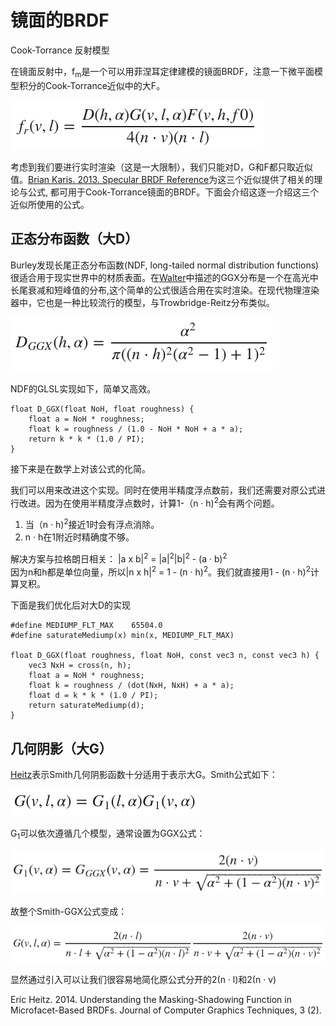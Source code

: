 # 镜面的BRDF
Cook-Torrance 反射模型

在镜面反射中，f<sub>m</sub>是一个可以用菲涅耳定律建模的镜面BRDF，注意一下微平面模型积分的Cook-Torrance近似中的大F。

![CookTorrance](../../assets/material/4.4/CookTorrance.png) 

考虑到我们要进行实时渲染（这是一大限制），我们只能对D，G和F都只取近似值。[Brian Karis. 2013. Specular BRDF Reference](http://graphicrants.blogspot.com/2013/08/specular-brdf-reference.html)为这三个近似提供了相关的理论与公式, 都可用于Cook-Torrance镜面的BRDF。下面会介绍这逐一介绍这三个近似所使用的公式。

## 正态分布函数（大D）
Burley发现长尾正态分布函数(NDF, long-tailed normal distribution functions)很适合用于现实世界中的材质表面。在[Walter](https://knarkowicz.wordpress.com/2014/12/27/analytical-dfg-term-for-ibl/)中描述的GGX分布是一个在高光中长尾衰减和短峰值的分布,这个简单的公式很适合用在实时渲染。在现代物理渲染器中，它也是一种比较流行的模型，与Trowbridge-Reitz分布类似。

![GGX](../../assets/material/4.4/GGX.png)   

NDF的GLSL实现如下，简单又高效。
```
float D_GGX(float NoH, float roughness) {
    float a = NoH * roughness;
    float k = roughness / (1.0 - NoH * NoH + a * a);
    return k * k * (1.0 / PI);
}
```
接下来是在数学上对该公式的化简。

我们可以用来改进这个实现。同时在使用半精度浮点数前，我们还需要对原公式进行改进。因为在使用半精度浮点数时，计算1-（n · h)<sup>2</sup>会有两个问题。
1. 当（n · h)<sup>2</sup>接近1时会有浮点消除。
2. n · h在1附近时精确度不够。   

解决方案与拉格朗日相关：
|a x b|<sup>2</sup> = |a|<sup>2</sup>|b|<sup>2</sup> - (a · b)<sup>2</sup>  
因为n和h都是单位向量，所以|n x h|<sup>2</sup> = 1 - (n · h)<sup>2</sup>。我们就直接用1 - (n · h)<sup>2</sup>计算叉积。

下面是我们优化后对大D的实现
```
#define MEDIUMP_FLT_MAX    65504.0
#define saturateMediump(x) min(x, MEDIUMP_FLT_MAX)

float D_GGX(float roughness, float NoH, const vec3 n, const vec3 h) {
    vec3 NxH = cross(n, h);
    float a = NoH * roughness;
    float k = roughness / (dot(NxH, NxH) + a * a);
    float d = k * k * (1.0 / PI);
    return saturateMediump(d);
}
```

## 几何阴影（大G）
[Heitz](#Heitz)表示Smith几何阴影函数十分适用于表示大G。Smith公式如下：

![GGX](../../assets/material/4.4/Smith.png)   

G<sub>1</sub>可以依次遵循几个模型，通常设置为GGX公式：

![G1_GGX](../../assets/material/4.4/G1_GGX.png)   

故整个Smith-GGX公式变成：

![Smith-GGX](../../assets/material/4.4/Smith-GGX.png)   

显然通过引入可以让我们很容易地简化原公式分开的2(n · l)和2(n · v)






<span id="Heitz"> Eric Heitz. 2014. Understanding the Masking-Shadowing Function in Microfacet-Based BRDFs. Journal of Computer Graphics Techniques, 3 (2).</span>